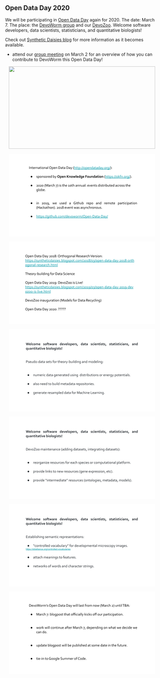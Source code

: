 ## Open Data Day 2020

We will be participating in [Open Data Day](https://opendataday.org/) again for 2020. The date: March 7. The place: the [DevoWorm group](https://devoworm.weebly.com/) and our [DevoZoo](https://devoworm.github.io/). Welcome software developers, data scientists, statisticians, and quantitative biologists!  

Check out [Synthetic Daisies blog](http://syntheticdaisies.blogspot.com/) for more information as it becomes available.  

* attend our [group meeting](https://tiny.cc/DevoWorm) on March 2 for an overview of how you can contribute to DevoWorm this Open Data Day!

<p align="center">
  <img width="480" height="270" src="https://github.com/devoworm/Open-Data-Day/blob/master/2020/Slides/Open%20Data%20Day%202020%20.png"><BR>
</p>
  
<p align="center">
  <img width="480" height="270" src="https://github.com/devoworm/Open-Data-Day/blob/master/2020/Slides/Open%20Data%20Day%202020%20(1).png"><BR>
</p>
  
<p align="center">
  <img width="480" height="270" src="https://github.com/devoworm/Open-Data-Day/blob/master/2020/Slides/Open%20Data%20Day%202020%20(2).png"><BR>
</p>
  
<p align="center">
  <img width="480" height="270" src="https://github.com/devoworm/Open-Data-Day/blob/master/2020/Slides/Open%20Data%20Day%202020%20(3).png"><BR>
</p>
  
<p align="center">
  <img width="480" height="270" src="https://github.com/devoworm/Open-Data-Day/blob/master/2020/Slides/Open%20Data%20Day%202020%20(4).png"><BR>
</p>
  
<p align="center">
  <img width="480" height="270" src="https://github.com/devoworm/Open-Data-Day/blob/master/2020/Slides/Open%20Data%20Day%202020%20(5).png"><BR>
</p>
  
<p align="center">
  <img width="480" height="270" src="https://github.com/devoworm/Open-Data-Day/blob/master/2020/Slides/Open%20Data%20Day%202020%20(6).png"><BR>
</p>
